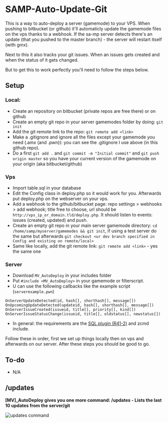 # SAMP-Auto-Update-Git

This is a way to auto-deploy a server (gamemode) to your VPS. When pushing to bitbucket (or github) it'll automaticly update the gamemode files on the vps thanks to a webhook. If the sa-mp server detects there's an update (that you pushed to the master branch) - the server will restart itself (with gmx). 

Next to this it also tracks your git issues. When an issues gets created and when the status of it gets changed.

But to get this to work perfectly you'll need to follow the steps below.

## Setup

### Local:
* Create an repository on bitbucket (private repos are free there) or on github
* Create an empty git repo in your server gamemodes folder by doing: `git init`
* Add the git remote link to the repo: `git remote add <link>`
* Make a .gitignore and ignore all the files except your gamemode you need (.amx (and .pwn)): you can see the .gitignore I use above (in this github repo).
* Do a first `git add .` and `git commit -m "Initial commit"` and `git push origin master` so you have your current version of the gamemode on your origin (aka bitbucket/github)

### Vps
* Import table.sql in your database
* Edit the Config class in deploy.php so it would work for you. Afterwards put deploy.php on the webserver on your vps.
* Add a webhook to the github/bitbucket page: repo settings > webhooks > add webhook; title free to choose, url should be `http://vps_ip_or_domain.tld/deploy.php`. It should listen to events: issues (created, updated) and push.
* Create an empty git repo in your main server gamemode directory: `cd /home/samp/myserver/gamemodes && git init`, if using a test server do the same but afterwards `git checkout <ur dev branch specified in Config and existing on remote/local>`
* Same like locally, add the git remote link: `git remote add <link>` - yes the same one

### Server
* Download `MV_AutoDeploy` in your includes folder
* Put `#include <MV_AutoDeploy>` in your gamemode or filterscript.
* U can use the following callbacks like the example script (`serverexample.pwn`)
```
OnServerUpdateDetected(id, hash[], shorthash[], message[])
OnUpcomingUpdateDetected(updateid, hash[], shorthash[], message[])
OnServerIssueCreated(issueid, title[], priority[], kind[])
OnServerIssueStatusChange(issueid, title[], oldstatus[], newstatus[])
```
* In general: the requirements are the [SQL plugin (R41-2)](https://github.com/pBlueG/SA-MP-MySQL/releases) and zcmd include.

Follow these in order, first we set up things locally then on vps and afterwards on our server. After these steps you should be good to go.

## To-do
- N/A

## /updates

**[MV]_AutoDeploy gives you one more command: /updates - Lists the last 10 updates from the server/git**

![updates command](http://puu.sh/vOVWv.jpg)